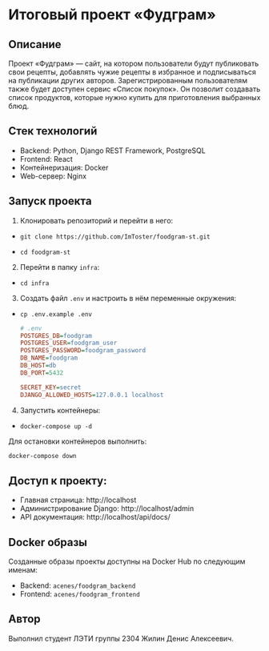 # Итоговый проект «Фудграм»
## Описание

Проект «Фудграм» — сайт, на котором пользователи будут публиковать свои рецепты, добавлять чужие рецепты в избранное и подписываться на публикации других авторов. Зарегистрированным пользователям также будет доступен сервис «Список покупок». Он позволит создавать список продуктов, которые нужно купить для приготовления выбранных блюд.

## Стек технологий

- Backend: Python, Django REST Framework, PostgreSQL
- Frontend: React
- Контейнеризация: Docker
- Web-сервер: Nginx

## Запуск проекта

1. Клонировать репозиторий и перейти в него:
-   ```
    git clone https://github.com/ImToster/foodgram-st.git
    ```
-   ```
    cd foodgram-st
    ```

2. Перейти в папку `infra`:
-   ```
    cd infra
    ```

3. Создать файл `.env` и настроить в нём переменные окружения:
-   ```
    cp .env.example .env
    ```
    ```ini
    # .env
    POSTGRES_DB=foodgram
    POSTGRES_USER=foodgram_user
    POSTGRES_PASSWORD=foodgram_password
    DB_NAME=foodgram
    DB_HOST=db
    DB_PORT=5432

    SECRET_KEY=secret
    DJANGO_ALLOWED_HOSTS=127.0.0.1 localhost
    ```

4. Запустить контейнеры:
-   ```
    docker-compose up -d
    ```

Для остановки контейнеров выполнить:
```bash
docker-compose down
```

## Доступ к проекту:
- Главная страница: http://localhost
- Администрирование Django: http://localhost/admin
- API документация: http://localhost/api/docs/


## Docker образы

Созданные образы проекты доступны на Docker Hub по следующим именам:
- Backend: `acenes/foodgram_backend`
- Frontend: `acenes/foodgram_frontend` 

## Автор
Выполнил студент ЛЭТИ группы 2304 Жилин Денис Алексеевич.